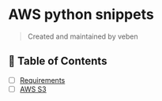 # AWS python snippets

> Created and maintained by veben

## 📜 Table of Contents

- [ ] [Requirements](requirements.md)
- [ ] [AWS S3](aws_s3/README.md)
